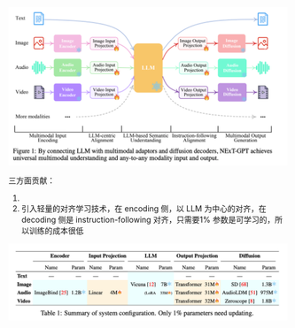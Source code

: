 
![](imgs/next-GPT-arch.png)

三方面贡献：

1. 
2. 引入轻量的对齐学习技术，在 encoding 侧，以 LLM 为中心的对齐，在 decoding 侧是 instruction-following 对齐，只需要1% 参数是可学习的，所以训练的成本很低

![](imgs/Next-GPT-models.png)
